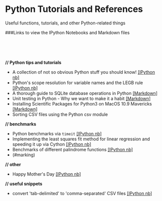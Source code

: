 Python Tutorials and References
================

Useful functions, tutorials, and other Python-related things


###Links to view the IPython Notebooks and Markdown files

<br>
<br>
<br>

**// Python tips and tutorials**  

- A collection of not so obvious Python stuff you should know! [[IPython nb]](http://nbviewer.ipython.org/github/rasbt/python_reference/blob/master/not_so_obvious_python_stuff.ipynb?create=1)  
- Python's scope resolution for variable names and the LEGB rule [[IPython nb]](http://nbviewer.ipython.org/github/rasbt/python_reference/blob/master/tutorials/scope_resolution_legb_rule.ipynb?create=1)
- A thorough guide to SQLite database operations in Python [[Markdown]](./sqlite3_howto/README.md)
- Unit testing in Python - Why we want to make it a habit [[Markdown]](./tutorials/unit_testing.md)
- Installing Scientific Packages for Python3 on MacOS 10.9 Mavericks [[Markdown]](./tutorials/installing_scientific_packages.md)
- Sorting CSV files using the Python csv module [](./tutorials/http://nbviewer.ipython.org/github/rasbt/python_reference/blob/master/tutorials/sorting_csvs.ipynb?create=1)

**// benchmarks**

- Python benchmarks via `timeit` [[IPython nb]](http://nbviewer.ipython.org/github/rasbt/python_reference/blob/master/benchmarks/timeit_tests.ipynb?create=1)
- Implementing the least squares fit method for linear regression and speeding it up via Cython [[IPython nb]](http://nbviewer.ipython.org/github/rasbt/python_reference/blob/master/benchmarks/cython_least_squares.ipynb?create=1)  
- Benchmarks of different palindrome functions [[IPython nb]](http://nbviewer.ipython.org/github/rasbt/python_reference/blob/master/benchmarks/palindrome_timeit.ipynb?create=1)  
- (#marking)


**// other**

- Happy Mother's Day [[IPython nb]](http://nbviewer.ipython.org/github/rasbt/python_reference/blob/master/funstuff/happy_mothers_day.ipynb?create=1)


**// useful snippets**

- convert 'tab-delimited' to 'comma-separated' CSV files [[IPython nb]](http://nbviewer.ipython.org/github/rasbt/python_reference/blob/master/useful_scripts/fix_tab_csv.ipynb?create=1)
